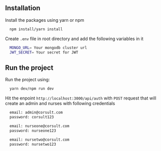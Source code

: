 
## Installation

Install the packages using yarn or npm

```bash
  npm install/yarn install
```
Create `.env` file in root directory and add the following variables in it

```bash
  MONGO_URL= Your mongodb cluster url
  JWT_SECRET= Your secret for JWT
```

## Run the project

Run the project using:

```bash
  yarn dev/npm run dev
```
Hit the enpoint `http://localhost:3000/api/auth` with `POST` request that will create an admin and nurses with following credentials

```bash
  email: admin@corsult.com
  password: corsult123

  email: nurseone@corsult.com
  password: nurseone123

  email: nursetwo@corsult.com
  password: nursetwo123
```